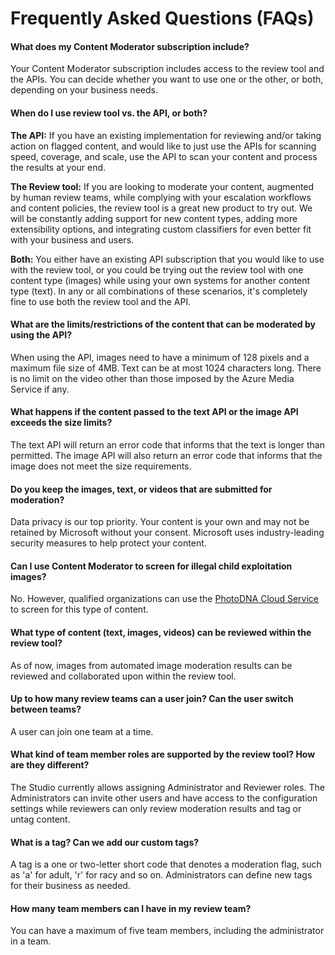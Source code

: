 <!-- 
NavPath: Content Moderator
LinkLabel: FAQ
Url: content-moderator/documentation/faq
Weight: 120
-->

# Frequently Asked Questions (FAQs) #

#### What does my Content Moderator subscription include? ####
Your Content Moderator subscription includes access to the review tool and the APIs. You can decide whether you want to use one or the other, or both, depending on your business needs.

#### When do I use review tool vs. the API, or both? ####
**The API:** If you have an existing implementation for reviewing and/or taking action on flagged content, and would like to just use the APIs for scanning speed, coverage, and scale, use the API to scan your content and process the results at your end.

**The Review tool:** If you are looking to moderate your content, augmented by human review teams, while complying with your escalation workflows and content policies, the review tool is a great new product to try out. We will be constantly adding support for new content types, adding more extensibility options, and integrating custom classifiers for even better fit with your business and users.

**Both:** You either have an existing API subscription that you would like to use with the review tool, or you could be trying out the review tool with one content type (images) while using your own systems for another content type (text). In any or all combinations of these scenarios, it's completely fine to use both the review tool and the API. 

#### What are the limits/restrictions of the content that can be moderated by using the API? ####
When using the API, images need to have a minimum of 128 pixels and a maximum file size of 4MB. Text can be at most 1024 characters long. There is no limit on the video other than those imposed by the Azure Media Service if any.

#### What happens if the content passed to the text API or the image API exceeds the size limits? ####
The text API will return an error code that informs that the text is longer than permitted. The image API will also return an error code that informs that the image does not meet the size requirements.

#### Do you keep the images, text, or videos that are submitted for moderation? ####
Data privacy is our top priority. Your content is your own and may not be retained by Microsoft without your consent. Microsoft uses industry-leading security measures to help protect your content.

#### Can I use Content Moderator to screen for illegal child exploitation images? ####
No. However, qualified organizations can use the [PhotoDNA Cloud Service](https://www.microsoft.com/photodna "Microsoft PhotoDNA Cloud Service") to screen for this type of content.

#### What type of content (text, images, videos) can be reviewed within the review tool? ####
As of now, images from automated image moderation results can be reviewed and collaborated upon within the review tool.

#### Up to how many review teams can a user join? Can the user switch between teams? ####
A user can join one team at a time.

#### What kind of team member roles are supported by the review tool? How are they different? ####
The Studio currently allows assigning Administrator and Reviewer roles. The Administrators can invite other users and have access to the configuration settings while reviewers can only review moderation results and tag or untag content.

#### What is a tag? Can we add our custom tags? ####
A tag is a one or two-letter short code that denotes a moderation flag, such as 'a' for adult, 'r' for racy and so on. Administrators can define new tags for their business as needed.

#### How many team members can I have in my review team? ####
You can have a maximum of five team members, including the administrator in a team.
